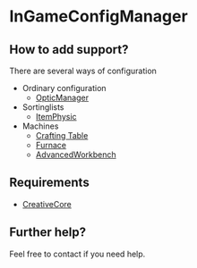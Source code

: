 # InGameConfigManager

## How to add support?
There are several ways of configuration
* Ordinary configuration
  * [OpticManager](https://github.com/CreativeMD/OpticManager/blob/1.11/src/main/java/com/creativemd/opticmanager/OpticManagerBranch.java)
* Sortinglists
  * [ItemPhysic](https://github.com/CreativeMD/ItemPhysic/blob/1.11/src/main/java/com/creativemd/itemphysic/config/ItemPhysicBranch.java#L33)
* Machines
  * [Crafting Table](https://github.com/CreativeMD/IGCM/blob/1.11/src/main/java/com/creativemd/igcm/machines/WorkbenchMachine.java)
  * [Furnace](https://github.com/CreativeMD/IGCM/blob/1.11/src/main/java/com/creativemd/igcm/machines/FurnaceMachine.java)
  * [AdvancedWorkbench](https://github.com/CreativeMD/IGCM/blob/1.11/src/main/java/com/creativemd/igcm/machines/AdvancedWorkbench.java)

## Requirements
- [CreativeCore](https://github.com/CreativeMD/CreativeCore)

## Further help?
Feel free to contact if you need help.
